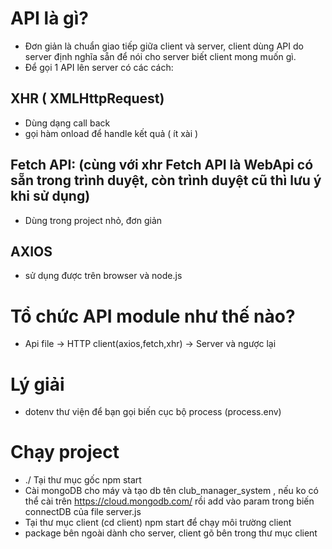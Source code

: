 # API là gì?
* Đơn giản là chuẩn giao tiếp giữa client và server, client dùng API do server định nghĩa sẵn để nói cho server biết client mong muốn gì.
* Để gọi 1 API lên server có các cách:
## XHR ( XMLHttpRequest)
- Dùng dạng call back
- gọi hàm onload để handle kết quả ( ít xài )
## Fetch API: (cùng với xhr Fetch API là WebApi có sẵn trong trình duyệt, còn trình duyệt cũ thì lưu ý khi sử dụng)
- Dùng trong project nhỏ, đơn giản
## AXIOS 
- sử dụng được trên browser và node.js

# Tổ chức API module như thế nào?

* Api file -> HTTP client(axios,fetch,xhr) -> Server và ngược lại
# Lý giải
* dotenv thư viện để bạn gọi biến cục bộ process (process.env)

# Chạy project
* ./ Tại thư mục gốc npm start
* Cài mongoDB cho máy và tạo db tên club_manager_system , nếu ko có thể cài trên https://cloud.mongodb.com/ rồi add vào param trong biến connectDB của file server.js
* Tại thư mục client (cd client) npm start để chạy môi trường client
* package bên ngoài dành cho server, client gõ bên trong thư mục client
